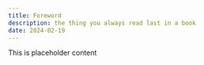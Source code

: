```yaml
---
title: Foreword
description: the thing you always read last in a book
date: 2024-02-19
---
```


This is placeholder content
